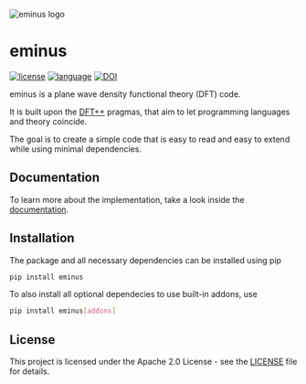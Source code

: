 ![eminus logo](https://gitlab.com/wangenau/eminus/-/raw/master/docs/logo/eminus_logo.png)

# eminus
[![license](https://img.shields.io/badge/license-APACHE2-green)](https://gitlab.com/wangenau/eminus/-/blob/master/LICENSE)
[![language](https://img.shields.io/badge/language-Python3-blue)](https://www.python.org/)
[![DOI](https://zenodo.org/badge/431079841.svg)](https://zenodo.org/badge/latestdoi/431079841)

eminus is a plane wave density functional theory (DFT) code.

It is built upon the [DFT++](https://arxiv.org/abs/cond-mat/9909130) pragmas, that aim to let programming languages and theory coincide.

The goal is to create a simple code that is easy to read and easy to extend while using minimal dependencies.

## Documentation

To learn more about the implementation, take a look inside the [documentation](https://wangenau.gitlab.io/eminus/).

## Installation

The package and all necessary dependencies can be installed using pip

```bash
pip install eminus
```

To also install all optional dependecies to use built-in addons, use

```bash
pip install eminus[addons]
```

## License

This project is licensed under the Apache 2.0 License - see the [LICENSE](https://gitlab.com/wangenau/eminus/-/blob/master/LICENSE) file for details.

